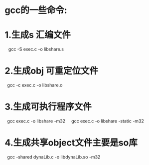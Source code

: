 # gcc的一些命令:
# 1.生成s 汇编文件  
   gcc -S exec.c  -o libshare.s  
# 2.生成obj 可重定位文件  
  gcc -c exec.c  -o libshare.o  
# 3.生成可执行程序文件
  gcc  exec.c  -o libshare  -m32  
  gcc  exec.c  -o libshare -static -m32  
# 4.生成共享object文件主要是so库
  gcc -shared dynaLib.c -o libdynaLib.so -m32

